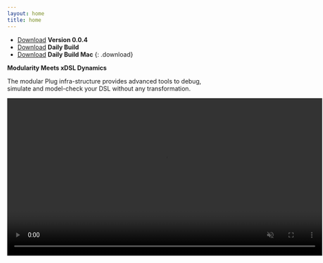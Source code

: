 ```yaml
---
layout: home
title: home
---
```


- [Download](https://bintray.com/plug-obp/distributions/download_file?file_path=plug-obp2-0.0.4.zip)
**Version 0.0.4**
- [Download](https://bintray.com/plug-obp/distributions/download_file?file_path=plug-obp2-daily.zip)
**Daily Build**
- [Download](https://bintray.com/plug-obp/distributions/download_file?file_path=plug-obp2-mac-daily.zip)
**Daily Build Mac**
{: .download}

**Modularity Meets xDSL Dynamics**

The modular Plug infra-structure provides advanced tools to debug, simulate and model-check your DSL without any transformation.

<video src="/images/obp2/demo.mp4" width="730px" autoplay loop muted playsinline class="center-image"></video>

<!-- 
![Verification View](/images/obp2/0.0.4/VerificationView.png){:height="600px" class="center-image"}
-->